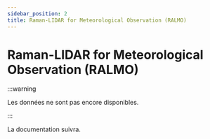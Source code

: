 ```yaml
---
sidebar_position: 2
title: Raman-LIDAR for Meteorological Observation (RALMO)
---
```


# Raman-LIDAR for Meteorological Observation (RALMO)

:::warning

Les données ne sont pas encore disponibles.

:::

La documentation suivra.
